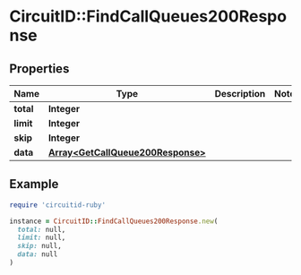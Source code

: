 # CircuitID::FindCallQueues200Response

## Properties

| Name | Type | Description | Notes |
| ---- | ---- | ----------- | ----- |
| **total** | **Integer** |  |  |
| **limit** | **Integer** |  |  |
| **skip** | **Integer** |  |  |
| **data** | [**Array&lt;GetCallQueue200Response&gt;**](GetCallQueue200Response.md) |  |  |

## Example

```ruby
require 'circuitid-ruby'

instance = CircuitID::FindCallQueues200Response.new(
  total: null,
  limit: null,
  skip: null,
  data: null
)
```

